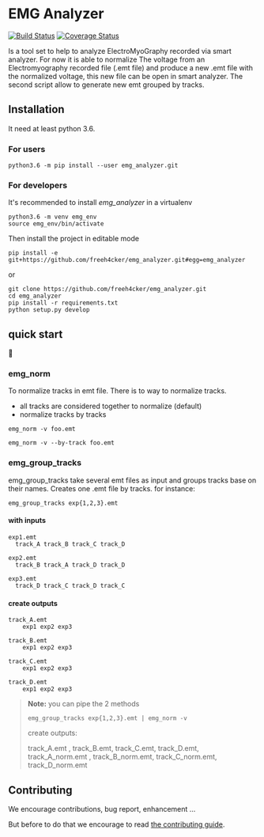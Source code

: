 # EMG Analyzer
[![Build Status](https://travis-ci.org/freeh4cker/emg_analyzer.svg?branch=master)](https://travis-ci.org/freeh4cker/emg_analyzer)
[![Coverage Status](https://coveralls.io/repos/github/freeh4cker/emg_analyzer/badge.svg?branch=master)](https://coveralls.io/github/freeh4cker/emg_analyzer?branch=master)


Is a tool set to help to analyze ElectroMyoGraphy recorded via smart analyzer.
For now it is able to normalize The voltage from an Electromyography recorded file (.emt file)
and produce a new .emt file with the normalized voltage, this new file can be open in smart analyzer.
The second script allow to generate new emt grouped by tracks. 

## Installation

It need at least python 3.6.

### For users

```
python3.6 -m pip install --user emg_analyzer.git
```

### For developers

It's recommended to install *emg_analyzer* in a virtualenv

```
python3.6 -m venv emg_env
source emg_env/bin/activate
```

Then install the project in editable mode

```
pip install -e git+https://github.com/freeh4cker/emg_analyzer.git#egg=emg_analyzer
``` 
or

```
git clone https://github.com/freeh4cker/emg_analyzer.git
cd emg_analyzer
pip install -r requirements.txt
python setup.py develop
```

## quick start

:construction:

### emg_norm

To normalize tracks in emt file. There is to way to normalize tracks.

* all tracks are considered together to normalize (default)
* normalize tracks by tracks
   
```
emg_norm -v foo.emt

emg_norm -v --by-track foo.emt
```

### emg_group_tracks

emg_group_tracks take several emt files as input and groups tracks base on their names.
Creates one .emt file by tracks. for instance:

```
emg_group_tracks exp{1,2,3}.emt 
```

#### with inputs


    exp1.emt
      track_A track_B track_C track_D

    exp2.emt
      track_B track_A track_D track_D

    exp3.emt
      track_D track_C track_D track_C


#### create outputs


    track_A.emt
        exp1 exp2 exp3

    track_B.emt
        exp1 exp2 exp3

    track_C.emt
        exp1 exp2 exp3

    track_D.emt
        exp1 exp2 exp3



> **Note:**
> you can pipe the 2 methods
> ```
> emg_group_tracks exp{1,2,3}.emt | emg_norm -v
> ```
> create outputs:
>
> track_A.emt , track_B.emt, track_C.emt, track_D.emt, 
> track_A_norm.emt , track_B_norm.emt, track_C_norm.emt, track_D_norm.emt

## Contributing 

We encourage contributions, bug report, enhancement ... 

But before to do that we encourage to read [the contributing guide](CONTRIBUTING.md).
